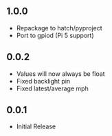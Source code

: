 1.0.0
-----

* Repackage to hatch/pyproject
* Port to gpiod (Pi 5 support)

0.0.2
-----

* Values will now always be float
* Fixed backlight pin
* Fixed latest/average mph

0.0.1
-----

* Initial Release
